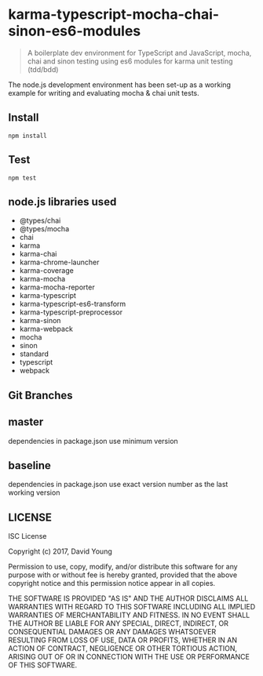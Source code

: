# karma-typescript-mocha-chai-sinon-es6-modules

 > A boilerplate dev environment for TypeScript and JavaScript, mocha, chai and sinon testing using es6 modules for karma unit testing (tdd/bdd)

The node.js development environment has been set-up as a working example for writing and evaluating mocha & chai unit tests.
 
## Install

`npm install`

## Test

`npm test`

## node.js libraries used
  - @types/chai
  - @types/mocha
  - chai
  - karma
  - karma-chai
  - karma-chrome-launcher
  - karma-coverage
  - karma-mocha
  - karma-mocha-reporter
  - karma-typescript
  - karma-typescript-es6-transform
  - karma-typescript-preprocessor
  - karma-sinon
  - karma-webpack
  - mocha
  - sinon
  - standard
  - typescript
  - webpack

## Git Branches 

## master 
dependencies in package.json use minimum version

## baseline
dependencies in package.json use exact version number as the last working version

## LICENSE

ISC License

Copyright (c) 2017, David Young

Permission to use, copy, modify, and/or distribute this software for any
purpose with or without fee is hereby granted, provided that the above
copyright notice and this permission notice appear in all copies.

THE SOFTWARE IS PROVIDED "AS IS" AND THE AUTHOR DISCLAIMS ALL WARRANTIES WITH
REGARD TO THIS SOFTWARE INCLUDING ALL IMPLIED WARRANTIES OF MERCHANTABILITY
AND FITNESS. IN NO EVENT SHALL THE AUTHOR BE LIABLE FOR ANY SPECIAL, DIRECT,
INDIRECT, OR CONSEQUENTIAL DAMAGES OR ANY DAMAGES WHATSOEVER RESULTING FROM
LOSS OF USE, DATA OR PROFITS, WHETHER IN AN ACTION OF CONTRACT, NEGLIGENCE
OR OTHER TORTIOUS ACTION, ARISING OUT OF OR IN CONNECTION WITH THE USE OR
PERFORMANCE OF THIS SOFTWARE.
